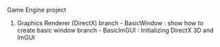 Game Engine project


1. Graphics Renderer (DirectX)
branch - BasicWindow : show how to create basic window
branch - BasicImGUI : Initializing DirectX 3D and ImGUI